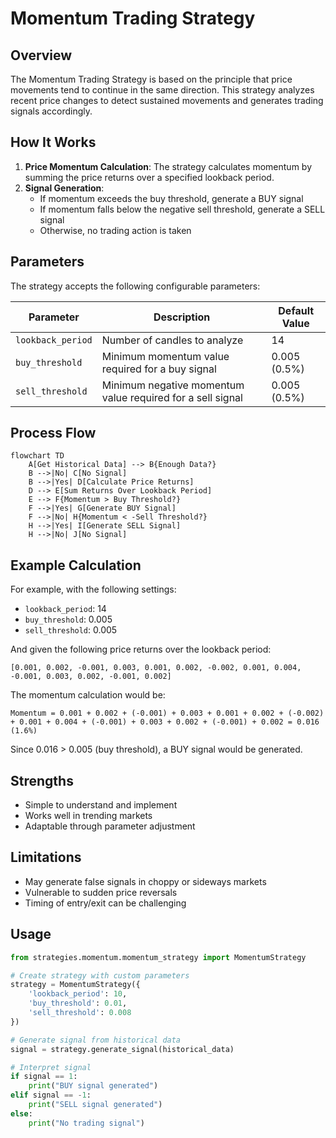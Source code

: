 # Momentum Trading Strategy

## Overview

The Momentum Trading Strategy is based on the principle that price movements tend to continue in the same direction. This strategy analyzes recent price changes to detect sustained movements and generates trading signals accordingly.

## How It Works

1. **Price Momentum Calculation**: The strategy calculates momentum by summing the price returns over a specified lookback period.
2. **Signal Generation**: 
   - If momentum exceeds the buy threshold, generate a BUY signal
   - If momentum falls below the negative sell threshold, generate a SELL signal
   - Otherwise, no trading action is taken

## Parameters

The strategy accepts the following configurable parameters:

| Parameter | Description | Default Value |
|-----------|-------------|---------------|
| `lookback_period` | Number of candles to analyze | 14 |
| `buy_threshold` | Minimum momentum value required for a buy signal | 0.005 (0.5%) |
| `sell_threshold` | Minimum negative momentum value required for a sell signal | 0.005 (0.5%) |

## Process Flow

```mermaid
flowchart TD
    A[Get Historical Data] --> B{Enough Data?}
    B -->|No| C[No Signal]
    B -->|Yes| D[Calculate Price Returns]
    D --> E[Sum Returns Over Lookback Period]
    E --> F{Momentum > Buy Threshold?}
    F -->|Yes| G[Generate BUY Signal]
    F -->|No| H{Momentum < -Sell Threshold?}
    H -->|Yes| I[Generate SELL Signal]
    H -->|No| J[No Signal]
```

## Example Calculation

For example, with the following settings:
- `lookback_period`: 14
- `buy_threshold`: 0.005
- `sell_threshold`: 0.005

And given the following price returns over the lookback period:
```
[0.001, 0.002, -0.001, 0.003, 0.001, 0.002, -0.002, 0.001, 0.004, -0.001, 0.003, 0.002, -0.001, 0.002]
```

The momentum calculation would be:
```
Momentum = 0.001 + 0.002 + (-0.001) + 0.003 + 0.001 + 0.002 + (-0.002) + 0.001 + 0.004 + (-0.001) + 0.003 + 0.002 + (-0.001) + 0.002 = 0.016 (1.6%)
```

Since 0.016 > 0.005 (buy threshold), a BUY signal would be generated.

## Strengths

- Simple to understand and implement
- Works well in trending markets
- Adaptable through parameter adjustment

## Limitations

- May generate false signals in choppy or sideways markets
- Vulnerable to sudden price reversals
- Timing of entry/exit can be challenging

## Usage

```python
from strategies.momentum.momentum_strategy import MomentumStrategy

# Create strategy with custom parameters
strategy = MomentumStrategy({
    'lookback_period': 10,
    'buy_threshold': 0.01,
    'sell_threshold': 0.008
})

# Generate signal from historical data
signal = strategy.generate_signal(historical_data)

# Interpret signal
if signal == 1:
    print("BUY signal generated")
elif signal == -1:
    print("SELL signal generated")
else:
    print("No trading signal")
```
